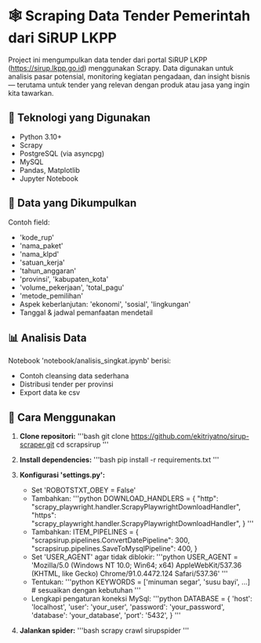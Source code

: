 # 🕸️ Scraping Data Tender Pemerintah dari SiRUP LKPP

Project ini mengumpulkan data tender dari portal SiRUP LKPP (https://sirup.lkpp.go.id) menggunakan Scrapy. Data digunakan untuk analisis pasar potensial, monitoring kegiatan pengadaan, dan insight bisnis — terutama untuk tender yang relevan dengan produk atau jasa yang ingin kita tawarkan.

## 🚀 Teknologi yang Digunakan

- Python 3.10+
- Scrapy
- PostgreSQL (via asyncpg)
- MySQL
- Pandas, Matplotlib
- Jupyter Notebook

## 📄 Data yang Dikumpulkan

Contoh field:
- 'kode_rup'
- 'nama_paket'
- 'nama_klpd'
- 'satuan_kerja'
- 'tahun_anggaran'
- 'provinsi', 'kabupaten_kota'
- 'volume_pekerjaan', 'total_pagu'
- 'metode_pemilihan'
- Aspek keberlanjutan: 'ekonomi', 'sosial', 'lingkungan'
- Tanggal & jadwal pemanfaatan mendetail

## 📊 Analisis Data

Notebook 'notebook/analisis_singkat.ipynb' berisi:
- Contoh cleansing data sederhana
- Distribusi tender per provinsi
- Export data ke csv

## 🔧 Cara Menggunakan

1. **Clone repositori:**
   '''bash
   git clone https://github.com/ekitriyatno/sirup-scraper.git
   cd scrapsirup
   '''

2. **Install dependencies:**
   '''bash
   pip install -r requirements.txt
   '''

3. **Konfigurasi 'settings.py':**
   - Set 'ROBOTSTXT_OBEY = False'
   - Tambahkan:
     '''python
     DOWNLOAD_HANDLERS = {
         "http": "scrapy_playwright.handler.ScrapyPlaywrightDownloadHandler",
         "https": "scrapy_playwright.handler.ScrapyPlaywrightDownloadHandler",
     }
     '''
   - Tambahkan:
     ITEM_PIPELINES = {
      "scrapsirup.pipelines.ConvertDatePipeline": 300,
      "scrapsirup.pipelines.SaveToMysqlPipeline": 400,
      } 
   - Set 'USER_AGENT' agar tidak diblokir:
     '''python
     USER_AGENT = 'Mozilla/5.0 (Windows NT 10.0; Win64; x64) AppleWebKit/537.36 (KHTML, like Gecko) Chrome/91.0.4472.124 Safari/537.36'
     '''
   - Tentukan:
     '''python
     KEYWORDS = ['minuman segar', 'susu bayi', ...]  # sesuaikan dengan kebutuhan
     '''
   - Lengkapi pengaturan koneksi MySql:
     '''python
     DATABASE = {
         'host': 'localhost',
         'user': 'your_user',
         'password': 'your_password',
         'database': 'your_database',
         'port': '5432',
     }
     '''

4. **Jalankan spider:**
   '''bash
   scrapy crawl sirupspider
   '''
